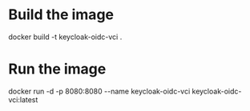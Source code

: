 # Build the image
docker build -t keycloak-oidc-vci .

# Run the image
docker run -d -p 8080:8080 --name keycloak-oidc-vci keycloak-oidc-vci:latest
